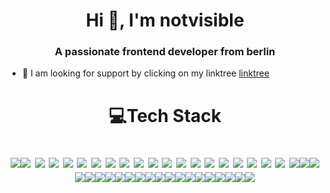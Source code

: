 <h1 align="center">Hi 👋, I'm notvisible</h1>
<h3 align="center">A passionate frontend developer from berlin</h3>

- 🤝 I am looking for support by clicking on my linktree [linktree](https://linktr.ee/notvisiblee)

<h1 align="center">💻Tech Stack
  
![](https://img.shields.io/badge/GitHub%20Copilot-000?logo=githubcopilot&logoColor=fff)![](https://img.shields.io/badge/Dev.to-0A0A0A?logo=devdotto&logoColor=white)
![](https://img.shields.io/badge/Ghost-000?logo=ghost&logoColor=yellow)
![](https://img.shields.io/badge/Tor-7D4698?logo=Tor-Browser&logoColor=white)
![](https://img.shields.io/badge/Arc-FCBFBD?logo=arc&logoColor=000)
![](https://img.shields.io/badge/Dependabot-025E8C?logo=dependabot&logoColor=fff)
![](https://img.shields.io/badge/GitLab%20CI-FC6D26?logo=gitlab&logoColor=fff)
![](https://img.shields.io/badge/Jenkins-D24939?logo=jenkins&logoColor=white)
![](https://img.shields.io/badge/Proton%20Drive-6d4aff?logo=proton%20drive&logoColor=white)
![](https://img.shields.io/badge/iCloud-3693F3?logo=icloud&logoColor=fff)
![](https://img.shields.io/badge/Monero-F60?logo=monero&logoColor=fff)
![](https://img.shields.io/badge/Cassandra-%231287B1.svg?logo=apache-cassandra&logoColor=white)
![](https://img.shields.io/badge/Couchbase-EA2328?logo=couchbase&logoColor=white)
![](https://img.shields.io/badge/MariaDB-003545?logo=mariadb&logoColor=white)
![](https://img.shields.io/badge/MongoDB-%234ea94b.svg?logo=mongodb&logoColor=white)
![](https://img.shields.io/badge/MySQL-4479A1?logo=mysql&logoColor=fff)
![](https://img.shields.io/badge/Teradata-F37440?logo=teradata&logoColor=fff)
![](https://img.shields.io/badge/SQLite-%2307405e.svg?logo=sqlite&logoColor=white)
![](https://img.shields.io/badge/Alpine.js-8BC0D0?logo=alpinedotjs&logoColor=fff)
![](https://img.shields.io/badge/Bootstrap-7952B3?logo=bootstrap&logoColor=fff)
![](https://cdn.rawgit.com/sindresorhus/awesome/d7305f38d29fed78fa85652e3a63e154dd8e8829/media/badge.svg)![](https://img.shields.io/badge/tmux-1BB91F?logo=tmux&logoColor=fff)![](https://img.shields.io/badge/GNOME%20Terminal-241F31?logo=gnometerminal&logoColor=fff)![](https://img.shields.io/badge/GitHub%20Pages-121013?logo=github&logoColor=white)![](https://img.shields.io/badge/Proton%20Mail-6D4AFF?logo=protonmail&logoColor=fff)![](https://img.shields.io/badge/GitLab-FC6D26?logo=gitlab&logoColor=fff)![](https://img.shields.io/badge/GitHub-%23121011.svg?logo=github&logoColor=white)![](https://img.shields.io/badge/DuckDuckGo-FF5722?logo=duckduckgo&logoColor=white)![](https://img.shields.io/badge/Objective--C-%233A95E3.svg?&logo=apple&logoColor=white)![](https://img.shields.io/badge/C++-%2300599C.svg?logo=c%2B%2B&logoColor=white)![](https://img.shields.io/badge/Bash-4EAA25?logo=gnubash&logoColor=fff)![](https://img.shields.io/badge/php-%23777BB4.svg?&logo=php&logoColor=white)![](https://img.shields.io/badge/The%20Odin%20Project-A9792B?logo=theodinproject&logoColor=fff)![](https://img.shields.io/badge/Python-3776AB?logo=python&logoColor=fff)![](https://img.shields.io/badge/American%20Express-2E77BC?logo=americanexpress&logoColor=fff)![](https://img.shields.io/badge/Ubuntu-E95420?logo=ubuntu&logoColor=white)![](https://img.shields.io/badge/Linux-FCC624?logo=linux&logoColor=black)![](https://img.shields.io/badge/Kali%20Linux-557C94?logo=kalilinux&logoColor=fff)![](https://img.shields.io/badge/iOS-000000?&logo=apple&logoColor=white)![](https://img.shields.io/badge/Debian-A81D33?logo=debian&logoColor=fff)![](https://img.shields.io/badge/Arch%20Linux-1793D1?logo=arch-linux&logoColor=fff)


